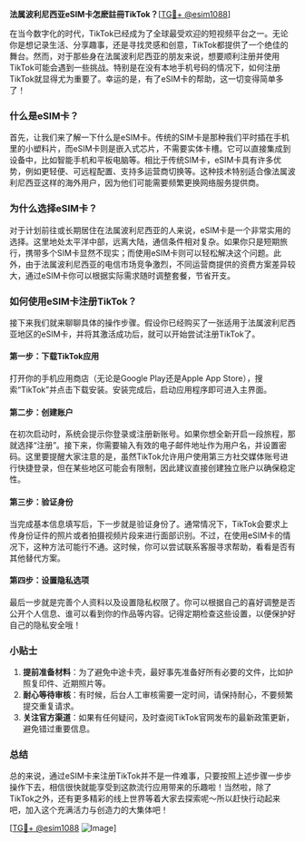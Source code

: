 **法属波利尼西亚eSIM卡怎麽註冊TikTok？**[[TG💪+ @esim1088](https://t.me/s/esim1088)]

在当今数字化的时代，TikTok已经成为了全球最受欢迎的短视频平台之一。无论你是想记录生活、分享趣事，还是寻找灵感和创意，TikTok都提供了一个绝佳的舞台。然而，对于那些身在法属波利尼西亚的朋友来说，想要顺利注册并使用TikTok可能会遇到一些挑战。特别是在没有本地手机号码的情况下，如何注册TikTok就显得尤为重要了。幸运的是，有了eSIM卡的帮助，这一切变得简单多了！

### 什么是eSIM卡？

首先，让我们来了解一下什么是eSIM卡。传统的SIM卡是那种我们平时插在手机里的小塑料片，而eSIM卡则是嵌入式芯片，不需要实体卡槽。它可以直接集成到设备中，比如智能手机和平板电脑等。相比于传统SIM卡，eSIM卡具有许多优势，例如更轻便、可远程配置、支持多运营商切换等。这种技术特别适合像法属波利尼西亚这样的海外用户，因为他们可能需要频繁更换网络服务提供商。

### 为什么选择eSIM卡？

对于计划前往或长期居住在法属波利尼西亚的人来说，eSIM卡是一个非常实用的选择。这里地处太平洋中部，远离大陆，通信条件相对复杂。如果你只是短期旅行，携带多个SIM卡显然不现实；而使用eSIM卡则可以轻松解决这个问题。此外，由于法属波利尼西亚的电信市场竞争激烈，不同运营商提供的资费方案差异较大，通过eSIM卡你可以根据实际需求随时调整套餐，节省开支。

### 如何使用eSIM卡注册TikTok？

接下来我们就来聊聊具体的操作步骤。假设你已经购买了一张适用于法属波利尼西亚地区的eSIM卡，并将其激活成功后，就可以开始尝试注册TikTok了。

#### 第一步：下载TikTok应用

打开你的手机应用商店（无论是Google Play还是Apple App Store），搜索“TikTok”并点击下载安装。安装完成后，启动应用程序即可进入主界面。

#### 第二步：创建账户

在初次启动时，系统会提示你登录或注册新账号。如果你想全新开启一段旅程，那就选择“注册”。接下来，你需要输入有效的电子邮件地址作为用户名，并设置密码。这里要提醒大家注意的是，虽然TikTok允许用户使用第三方社交媒体账号进行快捷登录，但在某些地区可能会有限制，因此建议直接创建独立账户以确保稳定性。

#### 第三步：验证身份

当完成基本信息填写后，下一步就是验证身份了。通常情况下，TikTok会要求上传身份证件的照片或者拍摄视频片段来进行面部识别。不过，在使用eSIM卡的情况下，这种方法可能行不通。这时候，你可以尝试联系客服寻求帮助，看看是否有其他替代方案。

#### 第四步：设置隐私选项

最后一步就是完善个人资料以及设置隐私权限了。你可以根据自己的喜好调整是否公开个人信息、谁可以看到你的作品等内容。记得定期检查这些设置，以便保护好自己的隐私安全哦！

### 小贴士

1. **提前准备材料**：为了避免中途卡壳，最好事先准备好所有必要的文件，比如护照复印件、近期照片等。
2. **耐心等待审核**：有时候，后台人工审核需要一定时间，请保持耐心，不要频繁提交重复请求。
3. **关注官方渠道**：如果有任何疑问，及时查阅TikTok官网发布的最新政策更新，避免错过重要信息。

### 总结

总的来说，通过eSIM卡来注册TikTok并不是一件难事，只要按照上述步骤一步步操作下去，相信很快就能享受到这款流行应用带来的乐趣啦！当然啦，除了TikTok之外，还有更多精彩的线上世界等着大家去探索呢～所以赶快行动起来吧，加入这个充满活力与创造力的大集体吧！

[[TG💪+ @esim1088](https://t.me/s/esim1088) ![Image](https://i.postimg.cc/4NQfJmqS/Snipaste-2025-05-13-00-14-12.png)]